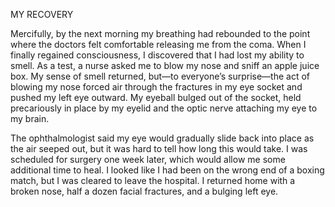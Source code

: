 MY RECOVERY

Mercifully, by the next morning my breathing had rebounded to the
point where the doctors felt comfortable releasing me from the coma.
When I finally regained consciousness, I discovered that I had lost my
ability to smell. As a test, a nurse asked me to blow my nose and sniff
an apple juice box. My sense of smell returned, but—to everyone’s
surprise—the act of blowing my nose forced air through the fractures
in my eye socket and pushed my left eye outward. My eyeball bulged
out of the socket, held precariously in place by my eyelid and the optic
nerve attaching my eye to my brain.

The ophthalmologist said my eye would gradually slide back into
place as the air seeped out, but it was hard to tell how long this would
take. I was scheduled for surgery one week later, which would allow
me some additional time to heal. I looked like I had been on the wrong
end of a boxing match, but I was cleared to leave the hospital. I
returned home with a broken nose, half a dozen facial fractures, and a
bulging left eye.